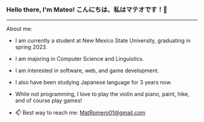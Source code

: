### Hello there, I'm Mateo! こんにちは、私はマテオです！👋
----

About me:

- I am currently a student at New Mexico State University, graduating in spring 2023.
- I am majoring in Computer Science and Linguistics.
- I am interested in software, web, and game development.
- I also have been studying Japanese language for 3 years now.
- While not programming, I love to play the violin and piano, paint, hike, and of course play games!

- 📫 Best way to reach me: MatRomero01@gmail.com
